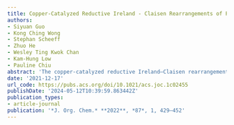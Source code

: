 ```yaml
---
title: Copper-Catalyzed Reductive Ireland - Claisen Rearrangements of Propargylic Acrylates and Allylic Allenoates
authors:
- Siyuan Guo
- Kong Ching Wong
- Stephan Scheeff
- Zhuo He
- Wesley Ting Kwok Chan
- Kam-Hung Low
- Pauline Chiu
abstract: 'The copper-catalyzed reductive Ireland–Claisen rearrangement of propargylic acrylates led to 3,4-allenoic acids. The use of silanes or pinacolborane as stoichiometric reducing agents and triethylphosphite as a ligand facilitated the divergent and complementary selectivity for the synthesis of diastereomeric anti- and syn-rearranged products, respectively. Copper-catalyzed reductive Ireland–Claisen rearrangement of allylic 2,3-allenoates proceeded effectively only when pinacolborane was used as a reductant to generate various 1,5-dienes in excellent yields and with good diastereoselectivities in some cases. Mechanistic studies showed that the silyl and boron enolates, rather than the copper enolate, underwent a stereospecific rearrangement via a chairlike transition state to afford the corresponding Claisen rearrangement products.'
date: '2021-12-17'
url_code: https://pubs.acs.org/doi/10.1021/acs.joc.1c02455
publishDate: '2024-05-12T10:39:59.863442Z'
publication_types:
- article-journal
publication: '*J. Org. Chem.* **2022**, *87*, 1, 429–452'
---
```

